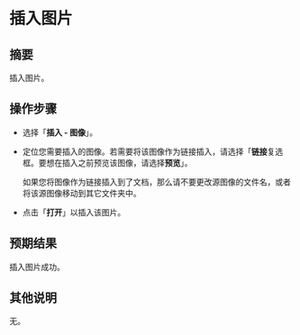 # 插入图片

## 摘要

插入图片。

## 操作步骤

- 选择「**插入 - 图像**」。
- 定位您需要插入的图像。若需要将该图像作为链接插入，请选择「**链接**复选框。要想在插入之前预览该图像，请选择**预览**」。

  如果您将图像作为链接插入到了文档，那么请不要更改源图像的文件名，或者将该源图像移动到其它文件夹中。

- 点击「**打开**」以插入该图片。

## 预期结果

插入图片成功。

## 其他说明

无。

